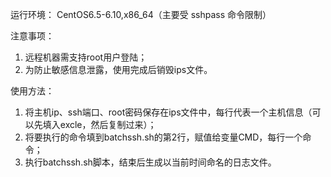 运行环境：
CentOS6.5-6.10,x86_64（主要受 sshpass 命令限制）

注意事项：
1. 远程机器需支持root用户登陆；
2. 为防止敏感信息泄露，使用完成后销毁ips文件。

使用方法：
1. 将主机ip、ssh端口、root密码保存在ips文件中，每行代表一个主机信息（可以先填入excle，然后复制过来）；
2. 将要执行的命令填到batchssh.sh的第2行，赋值给变量CMD，每行一个命令；
3. 执行batchssh.sh脚本，结束后生成以当前时间命名的日志文件。
